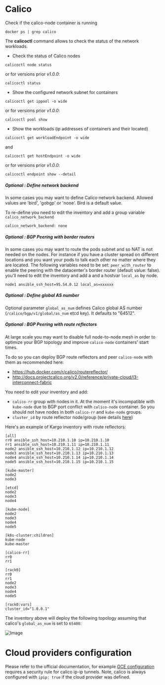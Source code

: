 Calico
===========

Check if the calico-node container is running

```
docker ps | grep calico
```

The **calicoctl** command allows to check the status of the network workloads.
* Check the status of Calico nodes

```
calicoctl node status
```

or for versions prior *v1.0.0*:

```
calicoctl status
```

* Show the configured network subnet for containers

```
calicoctl get ippool -o wide
```

or for versions prior *v1.0.0*:

```
calicoctl pool show
```

* Show the workloads (ip addresses of containers and their located)

```
calicoctl get workloadEndpoint -o wide
```

and

```
calicoctl get hostEndpoint -o wide
```

or for versions prior *v1.0.0*:

```
calicoctl endpoint show --detail
```

##### Optional : Define network backend

In some cases you may want to define Calico network backend. Allowed values are 'bird', 'gobgp' or 'none'. Bird is a default value.

To re-define you need to edit the inventory and add a group variable `calico_network_backend`

```
calico_network_backend: none
```

##### Optional : BGP Peering with border routers

In some cases you may want to route the pods subnet and so NAT is not needed on the nodes.
For instance if you have a cluster spread on different locations and you want your pods to talk each other no matter where they are located.
The following variables need to be set:
`peer_with_router` to enable the peering with the datacenter's border router (default value: false).
you'll need to edit the inventory and add a and a hostvar `local_as` by node.

```
node1 ansible_ssh_host=95.54.0.12 local_as=xxxxxx
```

##### Optional : Define global AS number

Optional parameter `global_as_num` defines Calico global AS number (`/calico/bgp/v1/global/as_num` etcd key).
It defaults to "64512".

##### Optional : BGP Peering with route reflectors

At large scale you may want to disable full node-to-node mesh in order to
optimize your BGP topology and improve `calico-node` containers' start times.

To do so you can deploy BGP route reflectors and peer `calico-node` with them as
recommended here:

* https://hub.docker.com/r/calico/routereflector/
* http://docs.projectcalico.org/v2.0/reference/private-cloud/l3-interconnect-fabric

You need to edit your inventory and add:

* `calico-rr` group with nodes in it. At the moment it's incompatible with
  `kube-node` due to BGP port conflict with `calico-node` container. So you
  should not have nodes in both `calico-rr` and `kube-node` groups.
* `cluster_id` by route reflector node/group (see details
[here](https://hub.docker.com/r/calico/routereflector/))

Here's an example of Kargo inventory with route reflectors:

```
[all]
rr0 ansible_ssh_host=10.210.1.10 ip=10.210.1.10
rr1 ansible_ssh_host=10.210.1.11 ip=10.210.1.11
node2 ansible_ssh_host=10.210.1.12 ip=10.210.1.12
node3 ansible_ssh_host=10.210.1.13 ip=10.210.1.13
node4 ansible_ssh_host=10.210.1.14 ip=10.210.1.14
node5 ansible_ssh_host=10.210.1.15 ip=10.210.1.15

[kube-master]
node2
node3

[etcd]
node2
node3
node4

[kube-node]
node2
node3
node4
node5

[k8s-cluster:children]
kube-node
kube-master

[calico-rr]
rr0
rr1

[rack0]
rr0
rr1
node2
node3
node4
node5

[rack0:vars]
cluster_id="1.0.0.1"
```

The inventory above will deploy the following topology assuming that calico's
`global_as_num` is set to `65400`:

![Image](figures/kargo-calico-rr.png?raw=true)

Cloud providers configuration
=============================

Please refer to the official documentation, for example [GCE configuration](http://docs.projectcalico.org/v1.5/getting-started/docker/installation/gce) requires a security rule for calico ip-ip tunnels. Note, calico is always configured with ``ipip: true`` if the cloud provider was defined.
